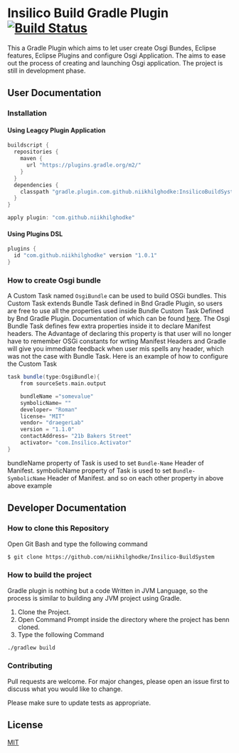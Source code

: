 
# Insilico Build Gradle Plugin  [![Build Status](https://travis-ci.org/niikhilghodke/Insilico-BuildSystem.svg?branch=master)](https://travis-ci.org/niikhilghodke/Insilico-BuildSystem)

This a Gradle Plugin which aims to let user create Osgi Bundes, Eclipse features, Eclipse Plugins and configure Osgi Application. The aims to ease out the process of creating and launching Osgi application. The project is still in development phase.

## User Documentation

### Installation

#### Using Leagcy Plugin Application

```groovy
buildscript {
  repositories {
    maven {
      url "https://plugins.gradle.org/m2/"
    }
  }
  dependencies {
    classpath "gradle.plugin.com.github.niikhilghodke:InsilicoBuildSystem:1.0.1"
  }
}

apply plugin: "com.github.niikhilghodke"
```
#### Using Plugins DSL

```groovy
plugins {
  id "com.github.niikhilghodke" version "1.0.1"
}
```
### How to create Osgi bundle

A Custom Task  named `OsgiBundle` can be used to build OSGi bundles. This Custom Task extends Bundle Task defined in Bnd Gradle Plugin, so users are free to use all the properties used inside Bundle Custom Task Defined by Bnd Gradle Plugin. Documentation of which can be found [here](https://github.com/bndtools/bnd/tree/master/biz.aQute.bnd.gradle#create-a-task-of-the-bundle-type). The Osgi Bundle Task defines few extra properties inside it to declare Manifest headers. The Advantage of declaring this property is that user will no longer have to remember OSGi constants for wrting Manifest Headers and Gradle will give you immediate feedback when user mis spells any header, which was not the case with Bundle Task. Here is an example of how to configure the Custom Task

```groovy
task bundle(type:OsgiBundle){
    from sourceSets.main.output

    bundleName ="somevalue"
    symbolicName= ""
    developer= "Roman"
    license= "MIT"
    vendor= "draegerLab"
    version = "1.1.0"
    contactAddress= "21b Bakers Street"
    activator= "com.Insilico.Activator"
}

```
bundleName property of Task is used to set `Bundle-Name` Header of Manifest.
symbolicName property of Task is used to set `Bundle-SymbolicName` Header of Manifest.
and so on each other property in above above example

## Developer Documentation

### How to clone this Repository

Open Git Bash and type the following command

```bash
$ git clone https://github.com/niikhilghodke/Insilico-BuildSystem
```
### How to build the project
Gradle plugin is nothing but a code Written in JVM Language, so the process is similar to building any JVM project using Gradle.

1) Clone the Project.
2) Open Command Prompt inside the directory where the project has benn cloned.
3) Type the following Command

```bash
./gradlew build
```
### Contributing
Pull requests are welcome. For major changes, please open an issue first to discuss what you would like to change.

Please make sure to update tests as appropriate.

## License
[MIT](https://choosealicense.com/licenses/mit/)
